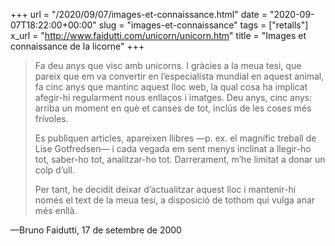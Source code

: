 +++
url = "/2020/09/07/images-et-connaissance.html"
date = "2020-09-07T18:22:00+00:00"
slug = "images-et-connaissance"
tags = ["retalls"]
x_url = "http://www.faidutti.com/unicorn/unicorn.htm"
title = "Images et connaissance de la licorne"
+++

> Fa deu anys que visc amb unicorns. I gràcies a la meua tesi, que pareix que em va convertir en l’especialista mundial en aquest animal, fa cinc anys que mantinc aquest lloc web, la qual cosa ha implicat afegir-hi regularment nous enllaços i imatges. Deu anys, cinc anys: arriba un moment en què et canses de tot, inclús de les coses més frívoles.
> 
> Es publiquen articles, apareixen llibres —p. ex. el magnífic treball de Lise Gotfredsen— i cada vegada em sent menys inclinat a llegir-ho tot, saber-ho tot, analitzar-ho tot. Darrerament, m’he limitat a donar un colp d’ull.
> 
> Per tant, he decidit deixar d’actualitzar aquest lloc i mantenir-hi només el text de la meua tesi, a disposició de tothom qui vulga anar més enllà.

—Bruno Faidutti, 17 de setembre de 2000